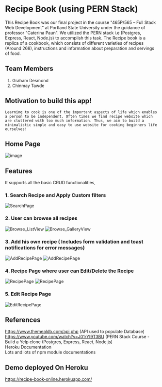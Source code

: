# Recipe Book (using PERN Stack)

This Recipe Book was our final project in the course "465P/565 – Full Stack Web Development" at Portland State University under the guidance of professor "Caterina Paun". We utilized the PERN stack i.e (Postgres, Express, React, Node.js) to accomplish this task. The Recipe book is a replica of a cookbook, which consists of different varieties of recipes (Around 268), instructions and information about preparation and servings of food. 

## Team Members
  
  1. Graham Desmond
  2. Chinmay Tawde

## Motivation to build this app! 
`Learning to cook is one of the important aspects of life which enables a person to be independent.
Often times we find recipe website which are cluttered with too much information.
Thus, we aim to build a minimalistic simple and easy to use website for cooking beginners life ourselves!`

## Home Page

![image](https://user-images.githubusercontent.com/36131683/119293193-bfe1bd00-bc06-11eb-8ea4-fced7ca4fa42.png)

## Features
It supports all the basic CRUD functionalities, 

  ### 1. Search Recipe and Apply Custom filters
  ![SearchPage](https://user-images.githubusercontent.com/36131683/119291999-595b9f80-bc04-11eb-85d0-bd2e87d09094.png)
  
  ### 2. User can browse all recipes
  ![Browse_ListView](https://user-images.githubusercontent.com/36131683/119590794-52f73000-bd8a-11eb-9f16-cb052c35ff15.png)
  ![Browse_GalleryView](https://user-images.githubusercontent.com/36131683/119590804-55598a00-bd8a-11eb-9c6b-cc6f0ce72571.png)


  ### 3. Add his own recipe ( Includes form validation and toast notifications for error messages)
  ![AddRecipePage](https://user-images.githubusercontent.com/36131683/119292162-afc8de00-bc04-11eb-9251-b043def5338c.png)
  ![AddRecipePage](https://user-images.githubusercontent.com/36131683/119292491-5ca35b00-bc05-11eb-8956-d6a924b89eb8.png)

  
  ### 4. Recipe Page where user can Edit/Delete the Recipe
  ![RecipePage](https://user-images.githubusercontent.com/36131683/119292295-f61e3d00-bc04-11eb-872f-b2028a9cef2a.png)
  ![RecipePage](https://user-images.githubusercontent.com/36131683/119292334-08987680-bc05-11eb-8a75-caba3e92c11b.png)

  ### 5. Edit Recipe Page
  ![EditRecipePage](https://user-images.githubusercontent.com/36131683/119292425-3978ab80-bc05-11eb-8a7b-52ab3b8e132f.png)

## References 
  https://www.themealdb.com/api.php (API used to populate Database)  
  https://www.youtube.com/watch?v=J01rYl9T3BU (PERN Stack Course - Build a Yelp clone (Postgres, Express, React, Node.js)  
  Heroku Documentation  
  Lots and lots of npm module documentations  

## Demo deployed On Heroku 
https://recipe-book-online.herokuapp.com/




